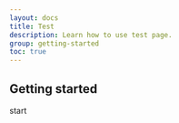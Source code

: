```yaml
---
layout: docs
title: Test
description: Learn how to use test page.
group: getting-started
toc: true
---
```


## Getting started
start